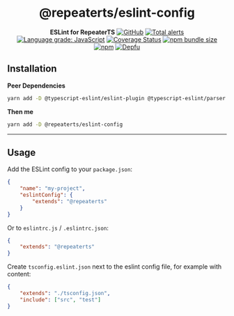 <div align="center">

# @repeaterts/eslint-config

**ESLint for RepeaterTS**
[![GitHub](https://img.shields.io/github/license/RepeaterTS/utilities)](https://github.com/RepeaterTS/utilities/blob/master/LICENSE)
[![Total alerts](https://img.shields.io/lgtm/alerts/g/RepeaterTS/utilities.svg?logo=lgtm&logoWidth=18)](https://lgtm.com/projects/g/RepeaterTS/utilities/alerts/)
[![Language grade: JavaScript](https://img.shields.io/lgtm/grade/javascript/g/RepeaterTS/utilities.svg?logo=lgtm&logoWidth=18)](https://lgtm.com/projects/g/RepeaterTS/utilities/context:javascript)
[![Coverage Status](https://coveralls.io/repos/github/RepeaterTS/utilities/badge.svg?branch=master)](https://coveralls.io/github/RepeaterTS/utilities?branch=master)
[![npm bundle size](https://img.shields.io/bundlephobia/min/@repeaterts/eslint-config?logo=webpack&style=flat-square)](https://bundlephobia.com/result?p=@repeaterts/eslint-config)
[![npm](https://img.shields.io/npm/v/@repeaterts/eslint-config?color=crimson&logo=npm&style=flat-square)](https://www.npmjs.com/package/@repeaterts/eslint-config)
[![Depfu](https://badges.depfu.com/badges/2e8e81048dc864df5ec92b047f57ef94/count.svg)](https://depfu.com/github/RepeaterTS/utilities?project_id=21650)

</div>

## Installation

**Peer Dependencies**
```sh
yarn add -D @typescript-eslint/eslint-plugin @typescript-eslint/parser eslint-config-prettier eslint-plugin-prettier eslint prettier typescript
```

**Then me**
```sh
yarn add -D @repeaterts/eslint-config
```

---

## Usage

Add the ESLint config to your `package.json`:

```json
{
	"name": "my-project",
	"eslintConfig": {
		"extends": "@repeaterts"
	}
}
```

Or to `eslintrc.js` / `.eslintrc.json`:

```json
{
	"extends": "@repeaterts"
}
```

Create `tsconfig.eslint.json` next to the eslint config file, for example with content:

```json
{
	"extends": "./tsconfig.json",
	"include": ["src", "test"]
}
```
